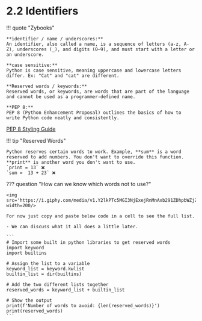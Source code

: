 # 2.2 Identifiers  
!!! quote "Zybooks"  

    **identifier / name / underscores:**
    An identifier, also called a name, is a sequence of letters (a-z, A-Z), underscores (_), and digits (0–9), and must start with a letter or an underscore.  

    **case sensitive:**
    Python is case sensitive, meaning uppercase and lowercase letters differ. Ex: "Cat" and "cat" are different.  

    **Reserved words / keywords:**
    Reserved words, or keywords, are words that are part of the language and cannot be used as a programmer-defined name.  

    **PEP 8:**
    PEP 8 (Python Enhancement Proposal) outlines the basics of how to write Python code neatly and consistently.  

[PEP 8 Styling Guide](https://peps.python.org/pep-0008/#introduction)

!!! tip "Reserved Words"

    Python reserves certain words to work. Example, **sum** is a word reserved to add numbers. You don't want to override this function. **print** is another word you don't want to use.  
    `print = 13` ❌  
    `sum =  13 + 23` ❌  

??? question "How can we know which words not to use?"

    <img src='https://i.giphy.com/media/v1.Y2lkPTc5MGI3NjExejRnMnAxb291ZDhpbWZjZmJ6a2Z1dzllZG9wcXZudTBkYmZ1N3p0eCZlcD12MV9pbnRlcm5hbF9naWZfYnlfaWQmY3Q9Zw/WsAV8ezcZPhD91uixj/giphy.gif' width=200/>    

    For now just copy and paste below code in a cell to see the full list.  

    - We can discuss what it all does a little later.  

    ```
    # Import some built in python libraries to get reserved words
    import keyword
    import builtins

    # Assign the list to a variable
    keyword_list = keyword.kwlist
    builtin_list = dir(builtins)

    # Add the two different lists together
    reserved_words = keyword_list + builtin_list

    # Show the output
    print(f'Number of words to avoid: {len(reserved_words)}')
    print(reserved_words)
    ```

